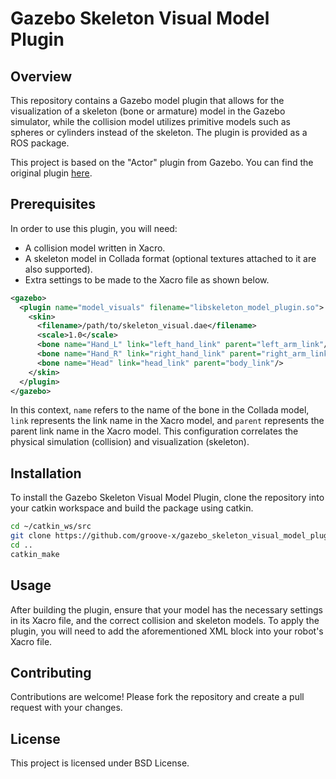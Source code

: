 # Gazebo Skeleton Visual Model Plugin

## Overview
This repository contains a Gazebo model plugin that allows for the visualization of a skeleton (bone or armature) model in the Gazebo simulator, while the collision model utilizes primitive models such as spheres or cylinders instead of the skeleton. The plugin is provided as a ROS package.

This project is based on the "Actor" plugin from Gazebo. You can find the original plugin [here](https://github.com/gazebosim/gazebo-classic/blob/gazebo11/gazebo/physics/Actor.hh).

## Prerequisites
In order to use this plugin, you will need:
- A collision model written in Xacro.
- A skeleton model in Collada format (optional textures attached to it are also supported).
- Extra settings to be made to the Xacro file as shown below.

```xml
<gazebo>
  <plugin name="model_visuals" filename="libskeleton_model_plugin.so">
    <skin>
      <filename>/path/to/skeleton_visual.dae</filename>
      <scale>1.0</scale>
      <bone name="Hand_L" link="left_hand_link" parent="left_arm_link"/>
      <bone name="Hand_R" link="right_hand_link" parent="right_arm_link"/>
      <bone name="Head" link="head_link" parent="body_link"/>
    </skin>
  </plugin>
</gazebo>
```

In this context, `name` refers to the name of the bone in the Collada model, `link` represents the link name in the Xacro model, and `parent` represents the parent link name in the Xacro model. This configuration correlates the physical simulation (collision) and visualization (skeleton).

## Installation
To install the Gazebo Skeleton Visual Model Plugin, clone the repository into your catkin workspace and build the package using catkin.

```bash
cd ~/catkin_ws/src
git clone https://github.com/groove-x/gazebo_skeleton_visual_model_plugin.git
cd ..
catkin_make
```

## Usage
After building the plugin, ensure that your model has the necessary settings in its Xacro file, and the correct collision and skeleton models. To apply the plugin, you will need to add the aforementioned XML block into your robot's Xacro file.

## Contributing
Contributions are welcome! Please fork the repository and create a pull request with your changes.

## License
This project is licensed under BSD License.
